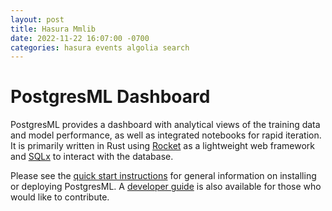 ```yaml
---
layout: post
title: Hasura Mmlib
date: 2022-11-22 16:07:00 -0700
categories: hasura events algolia search
---
```

# PostgresML Dashboard

PostgresML provides a dashboard with analytical views of the training data and model performance, as well as integrated notebooks for rapid iteration. It is primarily written in Rust using [Rocket](https://rocket.rs/) as a lightweight web framework and [SQLx](https://github.com/launchbadge/sqlx) to interact with the database.

Please see the [quick start instructions](https://postgresml.org/user_guides/setup/quick_start_with_docker/) for general information on installing or deploying PostgresML. A [developer guide](https://postgresml.org/developer_guide/overview/) is also available for those who would like to contribute.
